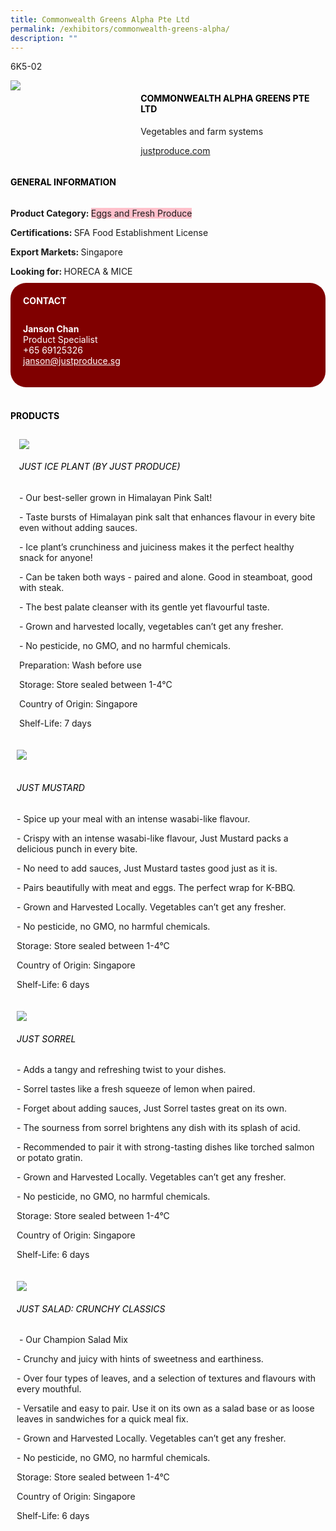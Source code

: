 ```yaml
---
title: Commonwealth Greens Alpha Pte Ltd
permalink: /exhibitors/commonwealth-greens-alpha/
description: ""
---
```

<head>
	<div class="flex-paragraph">
		<!--hi there! this is a comment and will provide you with instructional guides-->
		<!--insert booth number here!-->
		<p style="text-transform: uppercase">6k5-02</p></div>
			<div class="flex-container" style="display: flex; flex-wrap: wrap;">
				<!--insert DOWNLOAD link of company logo between the " marks!-->
			<div class="card sgds" style="flex: 1 1 40%; display: block;"><img src="https://drive.google.com/uc?id=1airHqquiKVLUmdXA1uUUgiT-3udkXssG&export=download"></div>
	<div class="card-sgds" style="flex: 1 1 58%; display: block; margin-left: 3px">
		<h4 style="text-transform: uppercase; color: black;"><!--insert the exhibitor's name between the <b> tags here--><b>Commonwealth Alpha Greens Pte Ltd</b></h4><!--insert the exhibitor's description between the <p> tags here-->
		<p>Vegetables and farm systems</p>
		<!--insert the exhibitor's website link, making sure there is "https:// www." present please. make sure the entire https link goes in between the " marks-->
		<p><a href="https://justproduce.com" target="_blank"><!--insert the www website link here (no need for https)-->justproduce.com</a></p>
	</div>
</div>
</head>

<body>
	<h4 style="text-transform: uppercase; color: black;"><b>General Information</b></h4>
		<div class="flex-container" style="display: flex; flex-wrap: wrap;">
			<div class="card sgds" style="flex: 1 1 65%; display: block; align-self: stretch">
			<div class="flex-paragraph">
			<p><b>Product Category: </b><span style=" background-color: pink; border-radius: 10 px;"><!--insert the exhibitor's pdt cat between the <p> tags here-->Eggs and Fresh Produce</span></p> 
				<p><b>Certifications: </b><!--insert all the exhibitor's certifications between the </b> and </p> here--> SFA Food Establishment License</p>
			<p><b>Export Markets: </b><!--insert all the exhibitor's export markets between the </b> and </p> here-->Singapore</p>
			<p style="margin-bottom: 10px;"><b>Looking for: </b><!--insert all the exhibitor's potential business partners between the </b> and </p> here-->HORECA & MICE</p>
			</div>
		</div>
		<div class="card sgds" style="flex: 1 1 35%; padding: 10px; display: block; background-color: maroon; border-radius: 25px; align-self: center;">
		<h4 style="color: white; margin-top: 10px; margin-left: 10px;">CONTACT</h4>
		<div class="flex-paragraph">
			<!--replace with exhibitor's: -->
			<p style="padding: 10px; color: white;"><b><!-- POC name-->Janson Chan</b><br><!-- designation-->Product Specialist<br><!--contact number-->+65 69125326<br><!-- for linking purposes, insert their email after "mailto:"...--><a href="mailto:janson@justproduce.sg" style="color: white;"><!--...and also include the display email before </a> here-->janson@justproduce.sg</a></p>
		</div>
			</div>
		</div>
	<br>
		<h4 style="text-transform: uppercase; color: black;"><b>products</b></h4>
<div style="display: flex; flex-wrap: wrap;">
  <div class="card sgds" style="flex: 1 1 47%; margin: 10px; display: block;"><!--insert the exhibitor's DOWNLOAD image for product between the " marks here-->
	<div class="flex-image" style="display: block;"><img src="https://drive.google.com/uc?id=1njmzSqckvH2Mv1754aGVoxVLjgoU8MJn&export=download"></div>
	<div class="flex-paragraph">
		<h6 style="text-transform: uppercase; color: black;"><!--insert product name before </h6> and product description after <p>-->Just Ice Plant (by Just Produce)</h6>
		<p>- Our best-seller grown in Himalayan Pink Salt!

\- Taste bursts of Himalayan pink salt that enhances flavour in every bite even without adding sauces.

\- Ice plant’s crunchiness and juiciness makes it the perfect healthy snack for anyone!

\- Can be taken both ways - paired and alone. Good in steamboat, good with steak.

\- The best palate cleanser with its gentle yet flavourful taste.

\- Grown and harvested locally, vegetables can’t get any fresher.

\- No pesticide, no GMO, and no harmful chemicals.

  

Preparation: Wash before use

Storage: Store sealed between 1-4°C

Country of Origin: Singapore

Shelf-Life: 7 days</p></div>
	</div>
		<div class="card sgds" style="flex: 1 1 47%; margin: 10px; display: block;">
		<div class="flex-image" style="display: block;"><img src="https://drive.google.com/uc?id=1m20qqshOBwbzgeBi0ANVl3yyl17wosnG&export=download"></div>
	<div class="flex-paragraph">
		<h6 style="text-transform: uppercase; color: black;">  
Just Mustard</h6>
		<p>- Spice up your meal with an intense wasabi-like flavour.

\- Crispy with an intense wasabi-like flavour, Just Mustard packs a delicious punch in every bite.

\- No need to add sauces, Just Mustard tastes good just as it is.

\- Pairs beautifully with meat and eggs. The perfect wrap for K-BBQ.

\- Grown and Harvested Locally. Vegetables can’t get any fresher.

\- No pesticide, no GMO, no harmful chemicals.

  

Storage: Store sealed between 1-4°C

Country of Origin: Singapore

Shelf-Life: 6 days</p></div>
	</div>
		<div class="card sgds" style="flex: 1 1 47%; margin: 10px; display: block;">
		<div class="flex-image" style="display: block;"><img src="https://drive.google.com/uc?id=1HwSp_9HYSgwH8ZG4Wfa43HWbzv-Wyp6v&export=download"></div>
	<div class="flex-paragraph">
		<h6 style="text-transform: uppercase; color: black;">Just Sorrel</h6>
		<p>- Adds a tangy and refreshing twist to your dishes.

\- Sorrel tastes like a fresh squeeze of lemon when paired.

\- Forget about adding sauces, Just Sorrel tastes great on its own.

\- The sourness from sorrel brightens any dish with its splash of acid.

\- Recommended to pair it with strong-tasting dishes like torched salmon or potato gratin.

\- Grown and Harvested Locally. Vegetables can’t get any fresher.

\- No pesticide, no GMO, no harmful chemicals.

  

Storage: Store sealed between 1-4°C

Country of Origin: Singapore

Shelf-Life: 6 days</p></div>
		</div>
		<div class="card sgds" style="flex: 1 1 47%; margin: 10px; display: block;">
		<div class="flex-image" style="display: block;"><img src="https://drive.google.com/uc?id=11L4QWGEfEdnUmdlNLzAmMx0T8wj_q-wU&export=download"></div>
	<div class="flex-paragraph">
		<h6 style="text-transform: uppercase; color: black;">Just Salad: Crunchy Classics</h6>
		<p> - Our Champion Salad Mix

\- Crunchy and juicy with hints of sweetness and earthiness.

\- Over four types of leaves, and a selection of textures and flavours with every mouthful.

\- Versatile and easy to pair. Use it on its own as a salad base or as loose leaves in sandwiches for a quick meal fix.

\- Grown and Harvested Locally. Vegetables can’t get any fresher.

\- No pesticide, no GMO, no harmful chemicals.

  

Storage: Store sealed between 1-4°C

Country of Origin: Singapore

Shelf-Life: 6 days </p></div>
	</div>
	</div>
</body>